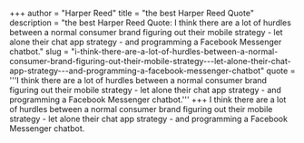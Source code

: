+++
author = "Harper Reed"
title = "the best Harper Reed Quote"
description = "the best Harper Reed Quote: I think there are a lot of hurdles between a normal consumer brand figuring out their mobile strategy - let alone their chat app strategy - and programming a Facebook Messenger chatbot."
slug = "i-think-there-are-a-lot-of-hurdles-between-a-normal-consumer-brand-figuring-out-their-mobile-strategy---let-alone-their-chat-app-strategy---and-programming-a-facebook-messenger-chatbot"
quote = '''I think there are a lot of hurdles between a normal consumer brand figuring out their mobile strategy - let alone their chat app strategy - and programming a Facebook Messenger chatbot.'''
+++
I think there are a lot of hurdles between a normal consumer brand figuring out their mobile strategy - let alone their chat app strategy - and programming a Facebook Messenger chatbot.
